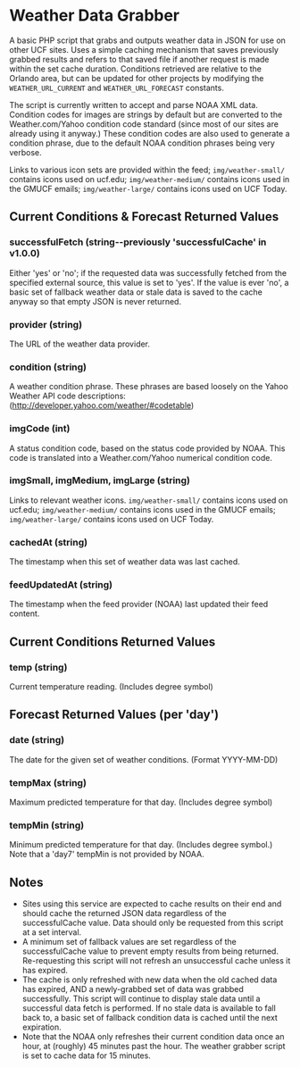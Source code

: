 # Weather Data Grabber

A basic PHP script that grabs and outputs weather data in JSON for use on other UCF sites.
Uses a simple caching mechanism that saves previously grabbed results and
refers to that saved file if another request is made within the set cache duration.
Conditions retrieved are relative to the Orlando area, but can be updated for other projects 
by modifying the `WEATHER_URL_CURRENT` and `WEATHER_URL_FORECAST` constants.

The script is currently written to accept and parse NOAA XML data.  Condition codes for images
are strings by default but are converted to the Weather.com/Yahoo condition code standard
(since most of our sites are already using it anyway.)  These condition codes are also used 
to generate a condition phrase, due to the default NOAA condition phrases being very verbose.

Links to various icon sets are provided within the feed; `img/weather-small/` contains icons used
on ucf.edu; `img/weather-medium/` contains icons used in the GMUCF emails; `img/weather-large/` 
contains icons used on UCF Today.


## Current Conditions & Forecast Returned Values

### successfulFetch (string--previously 'successfulCache' in v1.0.0)
Either 'yes' or 'no'; if the requested data was successfully fetched from the specified external source,
this value is set to 'yes'. If the value is ever 'no', a basic set of fallback weather data or stale data 
is saved to the cache anyway so that empty JSON is never returned.

### provider (string)
The URL of the weather data provider.

### condition (string)
A weather condition phrase.  These phrases are based loosely on the Yahoo Weather API code descriptions: 
(http://developer.yahoo.com/weather/#codetable)

### imgCode (int)
A status condition code, based on the status code provided by NOAA.  This code is translated
into a Weather.com/Yahoo numerical condition code.

### imgSmall, imgMedium, imgLarge (string)
Links to relevant weather icons.  `img/weather-small/` contains icons used on ucf.edu; 
`img/weather-medium/` contains icons used in the GMUCF emails; `img/weather-large/` contains icons 
used on UCF Today.

### cachedAt (string)
The timestamp when this set of weather data was last cached.

### feedUpdatedAt (string)
The timestamp when the feed provider (NOAA) last updated their feed content.


## Current Conditions Returned Values

### temp (string)
Current temperature reading. (Includes degree symbol)


## Forecast Returned Values (per 'day')

### date (string)
The date for the given set of weather conditions. (Format YYYY-MM-DD)

### tempMax (string)
Maximum predicted temperature for that day. (Includes degree symbol)

### tempMin (string)
Minimum predicted temperature for that day. (Includes degree symbol.)  Note that a 'day7' tempMin 
is not provided by NOAA.


## Notes
* Sites using this service are expected to cache results on their end and should cache the returned 
JSON data regardless of the successfulCache value.  Data should only be requested from this script at 
a set interval.
* A minimum set of fallback values are set regardless of the successfulCache value to 
prevent empty results from being returned.  Re-requesting this script will not refresh an unsuccessful 
cache unless it has expired.
* The cache is only refreshed with new data when the old cached data has expired, AND a newly-grabbed 
set of data was grabbed successfully.  This script will continue to display stale data until a 
successful data fetch is performed.  If no stale data is available to fall back to, a basic set of
fallback condition data is cached until the next expiration.
* Note that the NOAA only refreshes their current condition data once an hour, at (roughly) 45 
minutes past the hour.  The weather grabber script is set to cache data for 15 minutes.